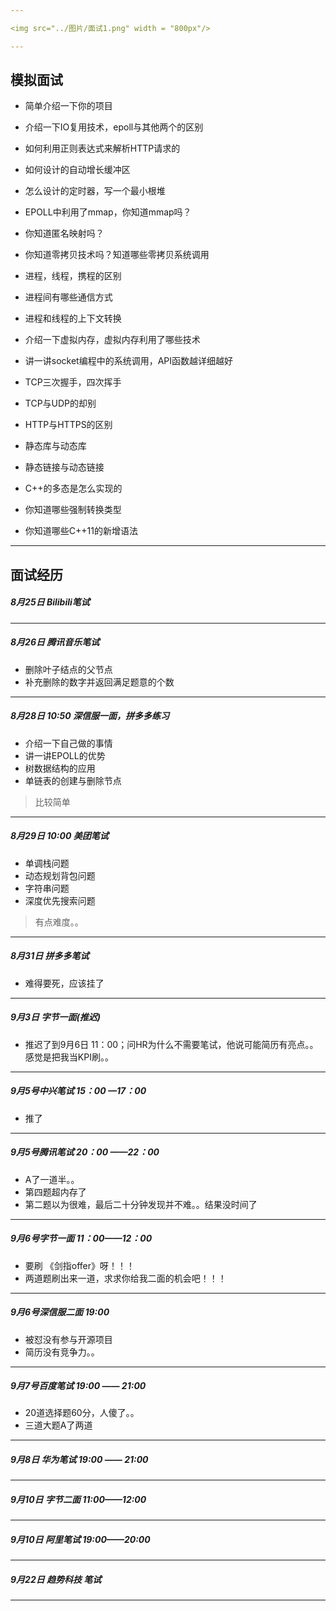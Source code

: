 ```yaml
---

<img src="../图片/面试1.png" width = "800px"/>

---
```


## 模拟面试

+ 简单介绍一下你的项目
+ 介绍一下IO复用技术，epoll与其他两个的区别
+ 如何利用正则表达式来解析HTTP请求的
+ 如何设计的自动增长缓冲区
+ 怎么设计的定时器，写一个最小根堆

+ EPOLL中利用了mmap，你知道mmap吗？
+ 你知道匿名映射吗？
+ 你知道零拷贝技术吗？知道哪些零拷贝系统调用
+ 进程，线程，携程的区别
+ 进程间有哪些通信方式
+ 进程和线程的上下文转换
+ 介绍一下虚拟内存，虚拟内存利用了哪些技术
+ 讲一讲socket编程中的系统调用，API函数越详细越好
+ TCP三次握手，四次挥手
+ TCP与UDP的却别
+ HTTP与HTTPS的区别
+ 静态库与动态库
+ 静态链接与动态链接
+ C++的多态是怎么实现的
+ 你知道哪些强制转换类型
+ 你知道哪些C++11的新增语法

---

## 面试经历

##### 8月25日 Bilibili笔试

---

##### 8月26日 腾讯音乐笔试

+ 删除叶子结点的父节点
+ 补充删除的数字并返回满足题意的个数

---

##### 8月28日 10:50 深信服一面，拼多多练习

+ 介绍一下自己做的事情
+ 讲一讲EPOLL的优势
+ 树数据结构的应用
+ 单链表的创建与删除节点

> 比较简单

---

##### 8月29日 10:00 美团笔试

+ 单调栈问题
+ 动态规划背包问题
+ 字符串问题
+ 深度优先搜索问题

> 有点难度。。

---

##### 8月31日 拼多多笔试

+ 难得要死，应该挂了

---

##### 9月3日 字节一面(推迟)

+ 推迟了到9月6日 11：00；问HR为什么不需要笔试，他说可能简历有亮点。。感觉是把我当KPI刷。。

---

##### 9月5号中兴笔试 15：00 —17：00

+ 推了

----

##### 9月5号腾讯笔试 20：00 ——22：00

+ A了一道半。。
+ 第四题超内存了
+ 第二题以为很难，最后二十分钟发现并不难。。结果没时间了

---

##### 9月6号字节一面 11：00——12：00

+ 要刷 《剑指offer》呀！！！
+ 两道题刷出来一道，求求你给我二面的机会吧！！！

---

##### 9月6号深信服二面 19:00 

+ 被怼没有参与开源项目
+ 简历没有竞争力。。

---

##### 9月7号百度笔试 19:00 —— 21:00

+ 20道选择题60分，人傻了。。
+ 三道大题A了两道

---

##### 9月8日 华为笔试 19:00 —— 21:00



---

##### 9月10日 字节二面 11:00——12:00



---

##### 9月10日 阿里笔试 19:00——20:00







---

##### 9月22日 趋势科技 笔试



---

